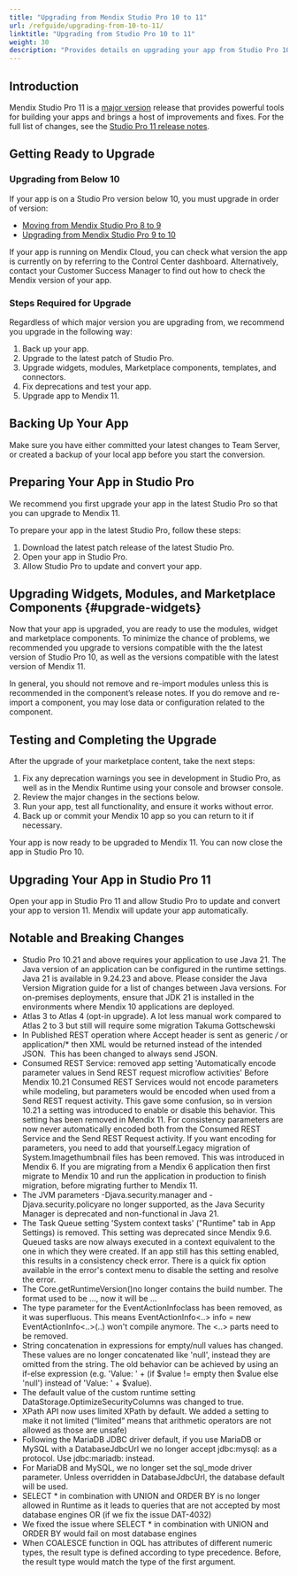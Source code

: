 ```yaml
---
title: "Upgrading from Mendix Studio Pro 10 to 11"
url: /refguide/upgrading-from-10-to-11/
linktitle: "Upgrading from Studio Pro 10 to 11"
weight: 30
description: "Provides details on upgrading your app from Studio Pro 10 to Studio Pro 11, including sections on converting your app and deprecated features."
---
```


## Introduction

Mendix Studio Pro 11 is a [major version](/releasenotes/studio-pro/lts-mts/#major-version) release that provides powerful tools for building your apps and brings a host of improvements and fixes. For the full list of changes, see the [Studio Pro 11 release notes](/releasenotes/studio-pro/11.0/).

## Getting Ready to Upgrade

### Upgrading from Below 10

If your app is on a Studio Pro version below 10, you must upgrade in order of version: 

* [Moving from Mendix Studio Pro 8 to 9](/refguide9/upgrading-from-8-to-9/)
* [Upgrading from Mendix Studio Pro 9 to 10](/refguide10/upgrading-from-9-to-10/)

If your app is running on Mendix Cloud, you can check what version the app is currently on by referring to the Control Center dashboard. Alternatively, contact your Customer Success Manager to find out how to check the Mendix version of your app.

### Steps Required for Upgrade

Regardless of which major version you are upgrading from, we recommend you upgrade in the following way:

1. Back up your app.
1. Upgrade to the latest patch of Studio Pro.
1. Upgrade widgets, modules, Marketplace components, templates, and connectors.
1. Fix deprecations and test your app.
1. Upgrade app to Mendix 11.

## Backing Up Your App

Make sure you have either committed your latest changes to Team Server, or created a backup of your local app before you start the conversion.

## Preparing Your App in Studio Pro 

We recommend you first upgrade your app in the latest Studio Pro so that you can upgrade to Mendix 11.

To prepare your app in the latest Studio Pro, follow these steps:

1. Download the latest patch release of the latest Studio Pro.
1. Open your app in Studio Pro.
1. Allow Studio Pro to update and convert your app.

## Upgrading Widgets, Modules, and Marketplace Components {#upgrade-widgets}

Now that your app is upgraded, you are ready to use the modules, widget and marketplace components. To minimize the chance of problems, we recommended you upgrade to versions compatible with the the latest version of Studio Pro 10, as well as the versions compatible with the latest version of Mendix 11.

In general, you should not remove and re-import modules unless this is recommended in the component’s release notes. If you do remove and re-import a component, you may lose data or configuration related to the component.

## Testing and Completing the Upgrade

After the upgrade of your marketplace content, take the next steps:

1. Fix any deprecation warnings you see in development in Studio Pro, as well as in the Mendix Runtime using your console and browser console.
1. Review the major changes in the sections below.
1. Run your app, test all functionality, and ensure it works without error.
1. Back up or commit your Mendix 10 app so you can return to it if necessary.

Your app is now ready to be upgraded to Mendix 11. You can now close the app in Studio Pro 10.

## Upgrading Your App in Studio Pro 11

Open your app in Studio Pro 11 and allow Studio Pro to update and convert your app to version 11. Mendix will update your app automatically.

## Notable and Breaking Changes

* Studio Pro 10.21 and above requires your application to use Java 21. The Java version of an application can be configured in the runtime settings. Java 21 is available in 9.24.23 and above. Please consider the Java Version Migration guide for a list of changes between Java versions. For on-premises deployments, ensure that JDK 21 is installed in the environments where Mendix 10 applications are deployed.
* Atlas 3 to Atlas 4 (opt-in upgrade). A lot less manual work compared to Atlas 2 to 3 but still will require some migration Takuma Gottschewski
* In Published REST operation where Accept header is sent as generic */* or application/* then XML would be returned instead of the intended JSON.  This has been changed to always send JSON.
* Consumed REST Service: removed app setting 'Automatically encode parameter values in Send REST request microflow activities' Before Mendix 10.21 Consumed REST Services would not encode parameters while modeling, but parameters would be encoded when used from a Send REST request activity. This gave some confusion, so in version 10.21 a setting was introduced to enable or disable this behavior. This setting has been removed in Mendix 11. For consistency parameters are now never automatically encoded both from the Consumed REST Service and the Send REST Request activity. If you want encoding for parameters, you need to add that yourself.Legacy migration of System.Imagethumbnail files has been removed. This was introduced in Mendix 6. If you are migrating from a Mendix 6 application then first migrate to Mendix 10 and run the application in production to finish migration, before migrating further to Mendix 11.
* The JVM parameters -Djava.security.manager and -Djava.security.policyare no longer supported, as the Java Security Manager is deprecated and non-functional in Java 21.
* The Task Queue setting 'System context tasks' ("Runtime" tab in App Settings) is removed. This setting was deprecated since Mendix 9.6. Queued tasks are now always executed in a context equivalent to the one in which they were created. If an app still has this setting enabled, this results in a consistency check error. There is a quick fix option available in the error's context menu to disable the setting and resolve the error.
* The Core.getRuntimeVersion()no longer contains the build number. The format used to be <major>.<minor>.<patch>.<build>, now it will be <major>.<minor>.<patch>. 
* The type parameter for the EventActionInfoclass has been removed, as it was superfluous. This means EventActionInfo<..> info = new EventActionInfo<..>(..) won't compile anymore. The <..> parts need to be removed.
* String concatenation in expressions for empty/null values has changed. These values are no longer concatenated like 'null', instead they are omitted from the string. The old behavior can be achieved by using an if-else expression (e.g. 'Value: ' + (if $value != empty then $value else 'null') instead of 'Value: ' + $value).
* The default value of the custom runtime setting DataStorage.OptimizeSecurityColumns was changed to true.
* XPath API now uses limited XPath by default. We added a setting to make it not limited (“limited“ means that arithmetic operators are not allowed as those are unsafe)
* Following the MariaDB JDBC driver default, if you use MariaDB or MySQL with a DatabaseJdbcUrl we no longer accept jdbc:mysql: as a protocol. Use jdbc:mariadb: instead.
* For MariaDB and MySQL, we no longer set the sql_mode driver parameter. Unless overridden in DatabaseJdbcUrl, the database default will be used.
* SELECT * in combination with UNION and ORDER BY is no longer allowed in Runtime as it leads to queries that are not accepted by most database engines
OR (if we fix the issue DAT-4032)
* We fixed the issue where SELECT * in combination with UNION and ORDER BY would fail on most database engines
* When COALESCE function in OQL has attributes of different numeric types, the result type is defined according to type precedence. Before, the result type would match the type of the first argument.
